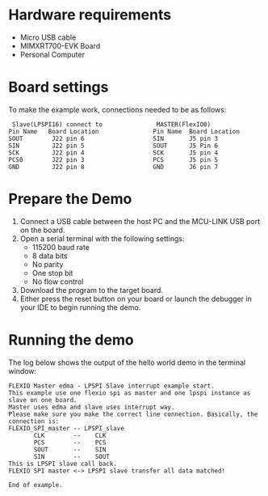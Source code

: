Hardware requirements
=====================
- Micro USB cable
- MIMXRT700-EVK Board
- Personal Computer

Board settings
============
To make the example work, connections needed to be as follows:
~~~~~~~~~~~~~~~~~~~~~~~~~~~~~~~~~~~~~~~~~~~~~~~~~~~~~~~~~~~~~~~~~~~~~~
 Slave(LPSPI16) connect to               MASTER(FlexIO0)
Pin Name   Board Location            	Pin Name  Board Location
SOUT        J22 pin 6         	        SIN       J5 pin 3
SIN         J22 pin 5         	        SOUT      J5 Pin 6
SCK         J22 pin 4        	        SCK       J5 pin 4
PCS0        J22 pin 3        	        PCS       J5 pin 5
GND         J22 pin 8                   GND       J6 pin 7
~~~~~~~~~~~~~~~~~~~~~~~~~~~~~~~~~~~~~~~~~~~~~~~~~~~~~~~~~~~~~~~~~~~~~~

Prepare the Demo
================
1.  Connect a USB cable between the host PC and the MCU-LINK USB port on the board.
2.  Open a serial terminal with the following settings:
    - 115200 baud rate
    - 8 data bits
    - No parity
    - One stop bit
    - No flow control
3.  Download the program to the target board.
4.  Either press the reset button on your board or launch the debugger in your IDE to begin running the demo.

Running the demo
================
The log below shows the output of the hello world demo in the terminal window:
~~~~~~~~~~~~~~~~~~~~~~~~~~~~~~~~~~~
FLEXIO Master edma - LPSPI Slave interrupt example start.
This example use one flexio spi as master and one lpspi instance as slave on one board.
Master uses edma and slave uses interrupt way.
Please make sure you make the correct line connection. Basically, the connection is:
FLEXIO_SPI_master -- LPSPI_slave   
       CLK        --    CLK  
       PCS        --    PCS  
       SOUT       --    SIN  
       SIN        --    SOUT 
This is LPSPI slave call back.
FLEXIO SPI master <-> LPSPI slave transfer all data matched!

End of example.
~~~~~~~~~~~~~~~~~~~~~~~~~~~~~~~~~~~
